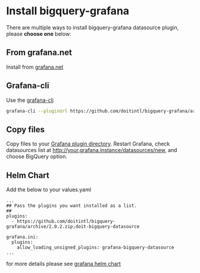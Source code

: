 # Install bigquery-grafana

There are multiple ways to install bigquery-grafana datasource plugin, please **choose one** below:

## From grafana.net

Install from [grafana.net](https://grafana.net/plugins/grafana-bigquery-datasource)

## Grafana-cli

Use the [grafana-cli](http://docs.grafana.org/plugins/installation/#installing-plugins-manually)

```bash
grafana-cli --pluginUrl https://github.com/doitintl/bigquery-grafana/archive/2.0.2.zip plugins install grafana-bigquery-datasource
```

## Copy files

Copy files to your [Grafana plugin directory](http://docs.grafana.org/plugins/installation/#grafana-plugin-directory). Restart Grafana, check datasources list at http://your.grafana.instance/datasources/new, and choose BigQuery option.

## Helm Chart

Add the below to your values.yaml

```
...
## Pass the plugins you want installed as a list.
##
plugins:
  - https://github.com/doitintl/bigquery-grafana/archive/2.0.2.zip;doit-bigquery-datasource

grafana.ini:
  plugins:
    allow_loading_unsigned_plugins: grafana-bigquery-datasource
...
```

for more details please see [grafana helm chart](https://github.com/helm/charts/tree/master/stable/grafana)
